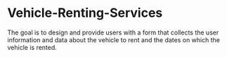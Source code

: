 # Vehicle-Renting-Services
The goal is to design and provide users with a form that collects the user information and data about the vehicle to rent and the dates on which the vehicle is rented.

